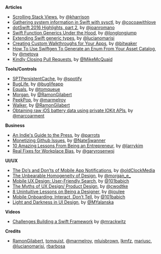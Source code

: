 **Articles**

* [Scrolling Stack Views](http://useyourloaf.com/blog/scrolling-stack-views/), by [@kharrison](https://twitter.com/kharrison)
* [Gathering system information in Swift with sysctl](http://www.cocoawithlove.com/blog/2016/03/08/swift-wrapper-for-sysctl.html), by [@cocoawithlove](https://twitter.com/cocoawithlove)
* [dotSwift 2016 Highlights, part 2](https://medium.com/swift-programming/dotswift-2016-highlights-part-2-f2dc0f091106), by [@joanromano](https://twitter.com/joanromano)
* [Swift Function Generics Under the Hood](https://medium.com/@lljump/swift-function-generics-under-the-hood-5da1320766b8), by [@longlongjump](https://twitter.com/longlongjump)
* [Extending Swift generic types](http://www.marisibrothers.com/2016/03/extending-swift-generic-types.html), by [@lucianomarisi](https://twitter.com/lucianomarisi)
* [Creating Custom Walkthroughs for Your Apps](http://www.thinkandbuild.it/creating-custom-walkthroughs-for-your-apps/), by [@bitwaker](https://twitter.com/bitwaker)
* [How To Use Swiftgen To Generate an Enum From Your Asset Catalog](https://metova.com/blog/dev/how-to-use-swiftgen/), by [@metova](https://twitter.com/metova)
* [Kindly Closing Pull Requests](https://github.com/blog/2124-kindly-closing-pull-requests), by [@MikeMcQuaid](https://twitter.com/MikeMcQuaid)

**Tools/Controls**

* [SPTPersistentCache](https://github.com/spotify/SPTPersistentCache), by [@spotify](https://github.com/spotify)
* [BugLife](https://www.buglife.com), by [@buglifeapp](https://twitter.com/buglifeapp)
* [Equals](https://github.com/tomquist/Equals), by [@tomqueue](https://twitter.com/tomqueue)
* [Morgan](https://github.com/RamonGilabert/Morgan), by [@RamonGilabert](https://twitter.com/RamonGilabert)
* [PeekPop](https://github.com/marmelroy/PeekPop), by [@marmelroy](https://twitter.com/marmelroy)
* [Walker](https://github.com/RamonGilabert/Walker), by [@RamonGilabert](https://twitter.com/RamonGilabert)
* [Obtaining raw iOS battery data using private IOKit APIs](https://gist.github.com/marcoarment/92d58159943240d6ba47), by [@marcoarment](https://twitter.com/marcoarment)

**Business**

* [An Indie's Guide to the Press](http://blog.curtisherbert.com/an-indies-guide-to-the-press/), by [@parrots](https://twitter.com/parrots)
* [Monetizing Github Issues](http://thenextweb.com/dd/2016/03/14/codemill-monetizing-github-issues-pull-requests-freelance-developers/), by [@NateSwanner](https://twitter.com/NateSwanner)
* [10 Amazing Lessons From Being an Entrepreneur](https://medium.com/life-learning/10-amazing-lessons-from-being-an-entrepreneur-ef636db72797#.ior0q8zfj), by [@larrykim](https://twitter.com/larrykim)
* [Real Fixes for Workplace Bias](http://www.wsj.com/articles/real-fixes-for-workplace-bias-1457713338), by [@garyrosenwsj](https://twitter.com/garyrosenwsj)

**UI/UX**

* [The Do’s and Don’ts of Mobile App Notifications](https://blog.prototypr.io/the-do-s-and-don-ts-of-mobile-app-notifications-7252241b418#.81rense88), by [@oldClockMedia](https://twitter.com/oldClockMedia)
* [The Unbearable Homogeneity of Design](https://medium.com/@morgane/the-unbearable-homogeneity-of-design-fe1a44d48f3d#.b0llk1pay), by [@morgan_e_](https://twitter.com/morgan_e_)
* [Mobile UX Design: User-Friendly Search](https://uxplanet.org/mobile-ux-design-user-friendly-search-51e5f78f5a1e#.qvy4lpn58), by [@101babich](https://twitter.com/101babich)
* [The Myths of UX Design/ Product Design](https://medium.com/@cwodtke/the-myths-of-ux-design-product-design-whatever-they-call-it-this-week-ef37a39cac6b#.ht8scc9vz), by [@cwodtke](https://twitter.com/cwodtke)
* [8 Unintuitive Lessons on Being a Designer](https://medium.com/the-year-of-the-looking-glass/8-unintuitive-lessons-on-being-a-designer-ca7e97a572ee#.swzcjmlxv), by [@joulee](https://twitter.com/joulee)
* [Mobile Onboarding: Interact, Don’t Tell](https://uxplanet.org/mobile-onboarding-interact-don-t-tell-f0c35da2b2b4#.mat70tmdl), by [@101babich](https://twitter.com/101babich)
* [Light and Darkness in UI Design](https://medium.com/@tubikstudio/light-and-darkness-in-ui-design-matter-of-choice-954e47c92ce7), by [@MYalanska](https://twitter.com/MYalanska)

**Videos**

* [Challenges Building a Swift Framework](https://realm.io/news/marius-rackwitz-challenges-building-swift-framework/) by [@mrackwitz](https://twitter.com/mrackwitz)

**Credits**

* [RamonGilabert](https://github.com/RamonGilabert), [tomquist](https://github.com/tomquist), [@marmelroy](https://github.com/marmelroy), [mluisbrown](https://github.com/mluisbrown), [lkmfz](https://github.com/lkfmz), [mariusc](https://github.com/mariusc), [@lucianomarisi](https://github.com/lucianomarisi), [rbarbosa](https://github.com/rbarbosa)
